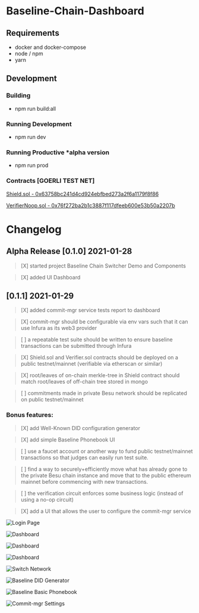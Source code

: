 # Baseline-Chain-Dashboard

## Requirements
- docker and docker-compose
- node / npm
- yarn

## Development

### Building
- npm run build:all

### Running Development
- npm run dev

### Running Productive *alpha version
- npm run prod

### Contracts [GOERLI TEST NET]
[Shield.sol - 0x63758bc241d4cd924ebfbed273a2f6a1179f8f86](https://goerli.etherscan.io/address/0x63758bc241d4cd924ebfbed273a2f6a1179f8f86)

[VerifierNoop.sol - 0x76f272ba2b1c3887f117dfeeb600e53b50a2207b](https://goerli.etherscan.io/address/0x76f272ba2b1c3887f117dfeeb600e53b50a2207b)

# Changelog

## Alpha Release [0.1.0] 2021-01-28
> [X] started project Baseline Chain Switcher Demo and Components

> [X] added UI Dashboard

## [0.1.1] 2021-01-29
> [X] added commit-mgr service tests report to dashboard

> [X] commit-mgr should be configurable via env vars such that it can use Infura as its web3 provider

> [ ] a repeatable test suite should be written to ensure baseline transactions can be submitted through Infura

> [X] Shield.sol and Verifier.sol contracts should be deployed on a public testnet/mainnet (verifiable via etherscan or similar)

> [X] root/leaves of on-chain merkle-tree in Shield contract should match root/leaves of off-chain tree stored in mongo

> [ ] commitments made in private Besu network should be replicated on public testnet/mainnet

### Bonus features:
> [X] add Well-Known DID configuration generator

> [X] add simple Baseline Phonebook UI

> [ ] use a faucet account or another way to fund public testnet/mainnet transactions so that judges can easily run test suite.

> [ ] find a way to securely+efficiently move what has already gone to the private Besu chain instance and move that to the public ethereum mainnet before commencing with new transactions.

> [ ] the verification circuit enforces some business logic (instead of using a no-op circuit)

> [X] add a UI that allows the user to configure the commit-mgr service


![Login Page](./baseline_dashboard_login.png)

![Dashboard](./baseline_dashboard_1.png)

![Dashboard](./baseline_dashboard_2.png)

![Dashboard](./baseline_dashboard_3.png)

![Switch Network](./baseline_dashboard_switch_network.png)

![Baseline DID Generator](./baseline_didgenerator.png)

![Baseline Basic Phonebook](./baseline_phonebook.png)

![Commit-mgr Settings](./baseline_dashboard_settings.png)
